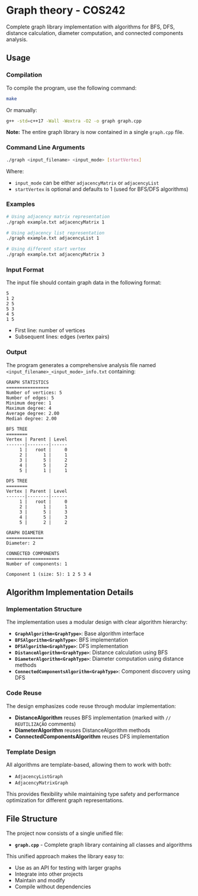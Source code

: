 # Graph theory - COS242

Complete graph library implementation with algorithms for BFS, DFS, distance calculation, diameter computation, and connected components analysis.



## Usage

### Compilation

To compile the program, use the following command:
```bash
make
```

Or manually:
```bash
g++ -std=c++17 -Wall -Wextra -O2 -o graph graph.cpp
```

**Note:** The entire graph library is now contained in a single `graph.cpp` file.

### Command Line Arguments

```bash
./graph <input_filename> <input_mode> [startVertex]
```

Where:
- `input_mode` can be either `adjacencyMatrix` or `adjacencyList`
- `startVertex` is optional and defaults to 1 (used for BFS/DFS algorithms)

### Examples

```bash
# Using adjacency matrix representation
./graph example.txt adjacencyMatrix 1

# Using adjacency list representation  
./graph example.txt adjacencyList 1

# Using different start vertex
./graph example.txt adjacencyMatrix 3
```

### Input Format

The input file should contain graph data in the following format:

```
5
1 2
2 5
5 3
4 5
1 5
```

- First line: number of vertices
- Subsequent lines: edges (vertex pairs)

### Output

The program generates a comprehensive analysis file named `<input_filename>_<input_mode>_info.txt` containing:

```
GRAPH STATISTICS
================
Number of vertices: 5
Number of edges: 5
Minimum degree: 1
Maximum degree: 4
Average degree: 2.00
Median degree: 2.00

BFS TREE
========
Vertex | Parent | Level
-------|--------|------
     1 |   root |     0
     2 |      1 |     1
     3 |      5 |     2
     4 |      5 |     2
     5 |      1 |     1

DFS TREE
========
Vertex | Parent | Level
-------|--------|------
     1 |   root |     0
     2 |      1 |     1
     3 |      5 |     3
     4 |      5 |     3
     5 |      2 |     2

GRAPH DIAMETER
==============
Diameter: 2

CONNECTED COMPONENTS
====================
Number of components: 1

Component 1 (size: 5): 1 2 5 3 4
```

## Algorithm Implementation Details

### Implementation Structure

The implementation uses a modular design with clear algorithm hierarchy:

- **`GraphAlgorithm<GraphType>`**: Base algorithm interface
- **`BFSAlgorithm<GraphType>`**: BFS implementation
- **`DFSAlgorithm<GraphType>`**: DFS implementation  
- **`DistanceAlgorithm<GraphType>`**: Distance calculation using BFS
- **`DiameterAlgorithm<GraphType>`**: Diameter computation using distance methods
- **`ConnectedComponentsAlgorithm<GraphType>`**: Component discovery using DFS

### Code Reuse 

The design emphasizes code reuse through modular implementation:
- **DistanceAlgorithm** reuses BFS implementation (marked with `// REUTILIZAÇÃO` comments)
- **DiameterAlgorithm** reuses DistanceAlgorithm methods
- **ConnectedComponentsAlgorithm** reuses DFS implementation

### Template Design

All algorithms are template-based, allowing them to work with both:
- `AdjacencyListGraph`
- `AdjacencyMatrixGraph`

This provides flexibility while maintaining type safety and performance optimization for different graph representations.

## File Structure

The project now consists of a single unified file:
- **`graph.cpp`** - Complete graph library containing all classes and algorithms

This unified approach makes the library easy to:
- Use as an API for testing with larger graphs
- Integrate into other projects
- Maintain and modify
- Compile without dependencies

